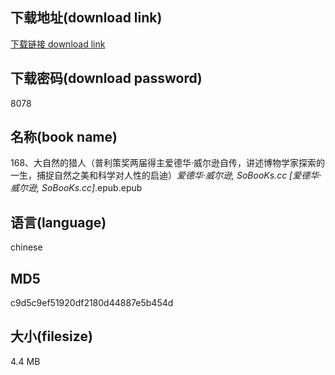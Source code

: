 ## 下载地址(download link)
[下载链接 download link](https://voluble-croquembouche-d321dc.netlify.app/?s=168%E3%80%81%E5%A4%A7%E8%87%AA%E7%84%B6%E7%9A%84%E7%8C%8E%E4%BA%BA%EF%BC%88%E6%99%AE%E5%88%A9%E7%AD%96%E5%A5%96%E4%B8%A4%E5%B1%8A%E5%BE%97%E4%B8%BB%E7%88%B1%E5%BE%B7%E5%8D%8E%C2%B7%E5%A8%81%E5%B0%94%E9%80%8A%E8%87%AA%E4%BC%A0%EF%BC%8C%E8%AE%B2%E8%BF%B0%E5%8D%9A%E7%89%A9%E5%AD%A6%E5%AE%B6%E6%8E%A2%E7%B4%A2%E7%9A%84%E4%B8%80%E7%94%9F%EF%BC%8C%E6%8D%95%E6%8D%89%E8%87%AA%E7%84%B6%E4%B9%8B%E7%BE%8E%E5%92%8C%E7%A7%91%E5%AD%A6%E5%AF%B9%E4%BA%BA%E6%80%A7%E7%9A%84%E5%90%AF%E8%BF%AA%EF%BC%89_%E7%88%B1%E5%BE%B7%E5%8D%8E%C2%B7%E5%A8%81%E5%B0%94%E9%80%8A%2C+SoBooKs.cc+%5B%E7%88%B1%E5%BE%B7%E5%8D%8E%C2%B7%E5%A8%81%E5%B0%94%E9%80%8A%2C+SoBooKs.cc%5D_.epub)

## 下载密码(download password)
8078

## 名称(book name)
168、大自然的猎人（普利策奖两届得主爱德华·威尔逊自传，讲述博物学家探索的一生，捕捉自然之美和科学对人性的启迪）_爱德华·威尔逊, SoBooKs.cc [爱德华·威尔逊, SoBooKs.cc]_.epub.epub

## 语言(language)
chinese

## MD5
c9d5c9ef51920df2180d44887e5b454d

## 大小(filesize)
4.4 MB
